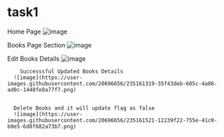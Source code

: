 # task1 

        
 Home Page 
![image](https://user-images.githubusercontent.com/20696656/235142236-586f4630-4b16-4fe6-a475-aa1a3f0adbf9.png)

 Books Page Section
        ![image](https://user-images.githubusercontent.com/20696656/235142419-77aa827d-0a1c-48b4-99d8-36b3042d2583.png)
        
        
Edit Books Details 
        ![image](https://user-images.githubusercontent.com/20696656/235142561-1e8844bd-ef2e-4fe8-a216-c124de96b8e5.png)
        
        Successsful Updated Books Details 
      ![image](https://user-images.githubusercontent.com/20696656/235161319-35f43deb-605c-4a86-ad0c-1448fe8a77f7.png)
      
      
      Delete Books and it will update flag as false
      ![image](https://user-images.githubusercontent.com/20696656/235161521-12239f22-755e-41c0-b0e5-6d8f682a73b7.png)





        
